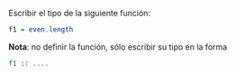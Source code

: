 Escribir el tipo de la siguiente función:

```Haskell
f1 = even.length 
```

**Nota**: no definir la función, sólo escribir su tipo en la forma

```Haskell
f1 :: ....
```
